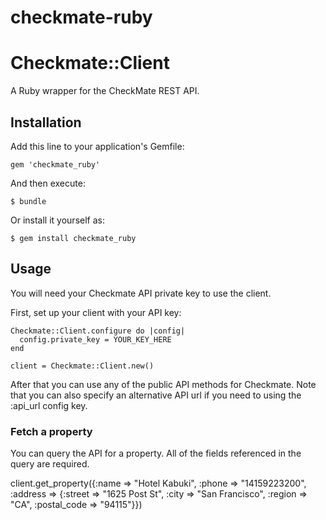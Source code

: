 checkmate-ruby
==============


# Checkmate::Client

A Ruby wrapper for the CheckMate REST API.

## Installation

Add this line to your application's Gemfile:

    gem 'checkmate_ruby'

And then execute:

    $ bundle

Or install it yourself as:

    $ gem install checkmate_ruby

## Usage

You will need your Checkmate API private key to use the client.

First, set up your client with your API key:

    Checkmate::Client.configure do |config|
      config.private_key = YOUR_KEY_HERE
    end

    client = Checkmate::Client.new()

After that you can use any of the public API methods for Checkmate.  Note that you
can also specify an alternative API url if you need to using the :api_url config
key.

### Fetch a property

You can query the API for a property. All of the fields referenced in the query are required.

   client.get_property({:name => "Hotel Kabuki", :phone => "14159223200", :address => {:street => "1625 Post St", :city => "San Francisco", :region => "CA", :postal_code => "94115"}}) 
